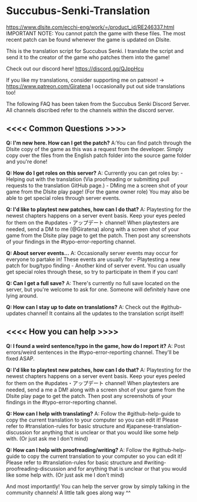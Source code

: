 # Succubus-Senki-Translation
https://www.dlsite.com/ecchi-eng/work/=/product_id/RE246337.html
IMPORTANT NOTE: You cannot patch the game with these files. 
The most recent patch can be found whenever the game is updated on Dlsite.

This is the translation script for Succubus Senki. I translate the script and send it to
the creator of the game who patches them into the game!

Check out our discord here! https://discord.gg/QJppHcu

If you like my translations, consider supporting me on patreon! -> https://www.patreon.com/Giratena
I occasionally put out side translations too!

The following FAQ has been taken from the Succubus Senki Discord Server.
All channels discribed refer to the channels within the discord server.

<<<<  **Common Questions**  >>>>
---------------------------------------
**Q: I'm new here. How can I get the patch?**
	A:You can find patch through the Dlsite copy of the game as this was a request from the developer.
	Simply copy over the files from the English patch folder into the source game folder and you're done!

**Q: How do I get roles on this server?**
    A: Currently you can get roles by:
	- Helping out with the translation (Via proofreading or submitting pull requests to the translation GitHub page.)
	- DMing me a screen shot of your game from the Dlsite play page! (For the game owner role) You may also be able to get special roles through server events.

**Q: I'd like to playtest new patches, how can I do that?**
    A: Playtesting for the newest chapters happens on a server event basis. Keep your eyes peeled for them on 
		the #updates・アップデート channel! When playtesters are needed, send a DM to me (@Giratena) 
		along with a screen shot of your game from the Dlsite play page to get the patch. Then post any 
		screenshots of your findings in the #typo-error-reporting channel. 

**Q: About server events...**
A: Occasionally server events may occur for everyone to partake in! These events are usually for
	- Playtesting a new patch for bug/typo finding
	- Another kind of server event.
	You can usually get special roles through these, so try to participate in them if you can!

**Q: Can I get a full save?**
A: There's currently no full save located on the server, but you're welcome to ask for one. 
	Someone will definitely have one lying around.

**Q: How can I stay up to date on translations?**
	A: Check out the #github-updates channel! It contains all the updates to the translation script itself!

<<<<   **How you can help**   >>>>
---------------------------------------
**Q: I found a weird sentence/typo in the game, how do I report it?**
A: Post errors/weird sentences in the #typo-error-reporting channel. They'll be fixed ASAP.

**Q: I'd like to playtest new patches, how can I do that?**
A: Playtesting for the newest chapters happens on a server event basis. Keep your eyes peeled for them on 
	the #updates・アップデート channel! When playtesters are needed, send a me a DM!
	along with a screen shot of your game from the Dlsite play page to get the patch. Then post any 
	screenshots of your findings in the #typo-error-reporting channel. 

**Q: How can I help with translating?**
	A: Follow the #github-help-guide to copy the current translation to your computer so you can edit it! Please 
	refer to #translation-rules for basic structure and #japanese-translation-discussion for anything that is 
	unclear or that you would like some help with. (Or just ask me I don't mind)

**Q: How can I help with proofreading/writing?**
	A: Follow the #github-help-guide to copy the current translation to your computer so you can edit it! Please 
	refer to #translation-rules for basic structure and #writing-proofreading-discussion and for anything that 
	is unclear or that you would like some help with. (Or just ask me I don't mind)

And most importantly! You can help the server grow by simply talking in the community channels! A little talk goes along way ^^
